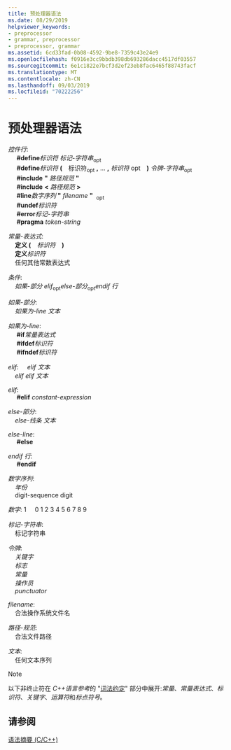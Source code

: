```yaml
---
title: 预处理器语法
ms.date: 08/29/2019
helpviewer_keywords:
- preprocessor
- grammar, preprocessor
- preprocessor, grammar
ms.assetid: 6cd33fad-0b08-4592-9be8-7359c43e24e9
ms.openlocfilehash: f0916e3cc9bbdb398db693286dacc4517df03557
ms.sourcegitcommit: 6e1c1822e7bcf3d2ef23eb8fac6465f88743facf
ms.translationtype: MT
ms.contentlocale: zh-CN
ms.lasthandoff: 09/03/2019
ms.locfileid: "70222256"
---
```

# <a name="preprocessor-grammar"></a>预处理器语法

*控件行*: \
&nbsp;&nbsp;&nbsp;&nbsp; **#define***标识符* *标记-字符串*<sub>opt</sub>\
&nbsp;&nbsp;&nbsp;&nbsp; **#define***标识符* **(** &#x2800;标识符&#x200B;<sub>opt</sub> **,** ... **,** *标识符*&#x200B; <sub></sub>opt&#x2800; **)** *令牌-字符串*<sub>opt</sub>\
&nbsp;&nbsp;&nbsp;&nbsp; **#include** **"** _路径规范_ **"** \
&nbsp;&nbsp;&nbsp;&nbsp; **#include** **\<** _路径规范_ **>** \
&nbsp;&nbsp;&nbsp;&nbsp; **#line***数字序列* **"** _filename_ **"** &#x200B; <sub>opt</sub>  \
&nbsp;&nbsp;&nbsp;&nbsp; **#undef***标识符*\
&nbsp;&nbsp;&nbsp;&nbsp; **#error***标记-字符串*\
&nbsp;&nbsp;&nbsp;&nbsp; **#pragma** *token-string*

*常量-表达式*: \
&nbsp;&nbsp;&nbsp;&nbsp;**定义 (** &#x2800;*标识符*&#x2800; **)** \
&nbsp;&nbsp;&nbsp;&nbsp;**定义***标识符*\
&nbsp;&nbsp;&nbsp;&nbsp;任何其他常数表达式

*条件*: \
&nbsp;&nbsp;&nbsp;&nbsp;*如果-部分* *elif*<sub>opt</sub>*else-部分*<sub>opt</sub>*endif 行*

*如果-部分*: \
&nbsp;&nbsp;&nbsp;&nbsp;*如果为-line* *文本*

*如果为-line*: \
&nbsp;&nbsp;&nbsp;&nbsp; **#if***常量表达式*\
&nbsp;&nbsp;&nbsp;&nbsp; **#ifdef***标识符*\
&nbsp;&nbsp;&nbsp;&nbsp; **#ifndef***标识符*

*elif*:
&nbsp;&nbsp;&nbsp;&nbsp;*elif* *文本*\
&nbsp;&nbsp;&nbsp;&nbsp;*elif* *elif* *文本*

*elif*: \
&nbsp;&nbsp;&nbsp;&nbsp; **#elif** *constant-expression*

*else-部分*: \
&nbsp;&nbsp;&nbsp;&nbsp;*else-线条* *文本*

*else-line*: \
&nbsp;&nbsp;&nbsp;&nbsp; **#else**

*endif 行*: \
&nbsp;&nbsp;&nbsp;&nbsp; **#endif**

*数字序列*: \
&nbsp;&nbsp;&nbsp;&nbsp;*年份*\
&nbsp;&nbsp;&nbsp;&nbsp;digit-sequence digit

*数字*: 1
&nbsp;&nbsp;&nbsp;&nbsp;0 1 2 3 4 5 6 7 8 9

*标记-字符串*: \
&nbsp;&nbsp;&nbsp;&nbsp;标记字符串

*令牌*: \
&nbsp;&nbsp;&nbsp;&nbsp;*关键字*\
&nbsp;&nbsp;&nbsp;&nbsp;*标志*\
&nbsp;&nbsp;&nbsp;&nbsp;*常量*\
&nbsp;&nbsp;&nbsp;&nbsp;*操作员*\
&nbsp;&nbsp;&nbsp;&nbsp;*punctuator*

*filename*: \
&nbsp;&nbsp;&nbsp;&nbsp;合法操作系统文件名

*路径-规范*: \
&nbsp;&nbsp;&nbsp;&nbsp;合法文件路径

*文本*: \
&nbsp;&nbsp;&nbsp;&nbsp;任何文本序列

> [!NOTE]
> 以下非终止符在 *C++语言参考*的 "[词法约定](../cpp/lexical-conventions.md)" 部分中展开:*常量*、*常量表达式*、*标识符*、*关键字*、*运算符*和*标点符号*。

## <a name="see-also"></a>请参阅

[语法摘要 (C/C++)](../preprocessor/grammar-summary-c-cpp.md)
